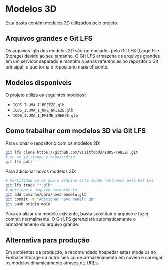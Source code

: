 # Modelos 3D

Esta pasta contém modelos 3D utilizados pelo projeto.

## Arquivos grandes e Git LFS

Os arquivos .glb dos modelos 3D são gerenciados pelo Git LFS (Large File Storage) devido ao seu tamanho. O Git LFS armazena os arquivos grandes em um servidor separado e mantém apenas referências no repositório Git principal, o que torna o repositório mais eficiente.

## Modelos disponíveis

O projeto utiliza os seguintes modelos:
- `IQOS_ILUMA_I_BREEZE.glb`
- `IQOS_ILUMA_I_ONE_BREEZE.glb`
- `IQOS_ILUMA_I_PRIME_BREEZE.glb`

## Como trabalhar com modelos 3D via Git LFS

Para clonar o repositório com os modelos 3D:
```bash
git lfs clone https://github.com/Visitfoods/IQOS-TABLET.git
# ou se já clonou o repositório
git lfs pull
```

Para adicionar novos modelos 3D:
```bash
# Certifique-se de que o arquivo está sendo rastreado pelo Git LFS
git lfs track "*.glb"
# Adicione o arquivo normalmente
git add caminho/para/novo-modelo.glb
git commit -m "Adicionar novo modelo 3D"
git push origin main
```

Para atualizar um modelo existente, basta substituir o arquivo e fazer commit normalmente. O Git LFS gerenciará automaticamente o armazenamento do arquivo grande.

## Alternativa para produção

Em ambientes de produção, é recomendado hospedar estes modelos no Firebase Storage ou outro serviço de armazenamento em nuvem e carregar os modelos dinamicamente através de URLs.
